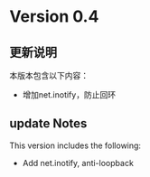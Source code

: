 # Version 0.4

## 更新说明

本版本包含以下内容：

- 增加net.inotify，防止回环

## update Notes

This version includes the following:

- Add net.inotify, anti-loopback

